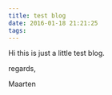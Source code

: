 ```yaml
---
title: test blog
date: 2016-01-18 21:21:25
tags:
---
```


Hi this is just a little test blog.

regards,

Maarten